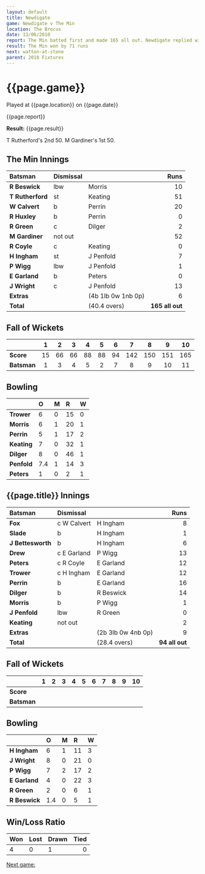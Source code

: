```yaml
---
layout: default
title: Newdigate
game: Newdigate v The Min
location: The Brocus
date: 13/06/2010
report: The Min batted first and made 165 all out. Newdigate replied with 94 all out
result: The Min won by 71 runs
next: watton-at-stone
parent: 2010 Fixtures
---
```


# {{page.game}}

Played at {{page.location}} on {{page.date}}

{{page.report}}

**Result:** {{page.result}}

T Rutherford's 2nd 50. M Gardiner's 1st 50.

## The Min Innings

| Batsman | Dismissal |  | Runs |
|:---|:---|---|---:|
| **R Beswick** | lbw | Morris | 10 |
| **T Rutherford** | st | Keating | 51 |
| **W Calvert** | b | Perrin | 20 |
| **R Huxley** | b | Perrin | 0 |
| **R Green** | c | Dilger | 2 |
| **M Gardiner** | not out |  | 52 |
| **R Coyle** | c | Keating | 0 |
| **H Ingham** | st | J Penfold | 7 |
| **P Wigg** | lbw | J Penfold | 1 |
| **E Garland** | b | Peters | 0 |
| **J Wright** | c | J Penfold | 13 |
| **Extras** | | (4b 1lb 0w 1nb 0p) | 6 |
| **Total** | | (40.4 overs) | **165 all out** |

## Fall of Wickets

| | 1 | 2 | 3 | 4 | 5 | 6 | 7 | 8 | 9 | 10 |
|---|:---:|:---:|:---:|:---:|:---:|:---:|:---:|:---:|:---:|:---:|
| **Score** | 15 | 66 | 66 | 88 | 88 | 94 | 142 | 150 | 151 | 165 |
| **Batsman** | 1 | 3 | 4 | 5 | 2 | 7 | 8 | 9 | 10 | 11 |

## Bowling

| | O | M | R | W |
|---|:---|:---|:---|:---|
| **Trower** | 6 | 0 | 15 | 0 |
| **Morris** | 6 | 1 | 20 | 1 |
| **Perrin** | 5 | 1 | 17 | 2 |
| **Keating** | 7 | 0 | 32 | 1 |
| **Dilger** | 8 | 0 | 46 | 1 |
| **Penfold** | 7.4 | 1 | 14 | 3 |
| **Peters** | 1 | 0 | 2 | 1 |

## {{page.title}} Innings

| Batsman | Dismissal |  | Runs |
|:---|:---|---|---:|
| **Fox** | c W Calvert | H Ingham | 8 |
| **Slade** | b | H Ingham | 1 |
| **J Bettesworth** | b | H Ingham | 6 |
| **Drew** | c E Garland | P Wigg | 13 |
| **Peters** | c R Coyle | E Garland | 12 |
| **Trower** | c H Ingham | E Garland  | 12 |
| **Perrin** | b | E Garland | 16 |
| **Dilger** | b | R Beswick | 14 |
| **Morris** | b | P Wigg | 1 |
| **J Penfold** | lbw | R Green | 0 |
| **Keating** | not out |  | 2 |
| **Extras** | | (2b 3lb 0w 4nb 0p) | 9 |
| **Total** | | (28.4 overs) | **94 all out** |

## Fall of Wickets

| | 1 | 2 | 3 | 4 | 5 | 6 | 7 | 8 | 9 | 10 |
|---|:---:|:---:|:---:|:---:|:---:|:---:|:---:|:---:|:---:|:---:|
| **Score** |  |  |  |  |  |  |  |  |  |  |
| **Batsman** |  |  |  |  |  |  |  |  |  |  |

## Bowling

| | O | M | R | W |
|---|:---|:---|:---|:---|
| **H Ingham** | 6 | 1 | 11 | 3 |
| **J Wright** | 8 | 0 | 21 | 0 |
| **P Wigg** | 7 | 2 | 17 | 2 |
| **E Garland** | 4 | 0 | 22 | 3 |
| **R Green** | 2 | 0 | 6 | 1 |
| **R Beswick** | 1.4 | 0 | 5 | 1 |

## Win/Loss Ratio

| Won | Lost | Drawn | Tied |
|:---|:---|:---|---:|
| 4 | 0 | 1 | 0 |

[Next game:]({{page.next}})
